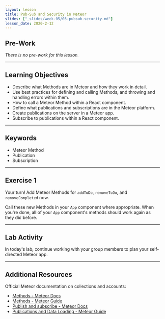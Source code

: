 ```yaml
---
layout: lesson
title: Pub-Sub and Security in Meteor
slides: ["_slides/week-05/03-pubsub-security.md"]
lesson_date: 2020-2-12
---
```


## Pre-Work

_There is no pre-work for this lesson._

---

## Learning Objectives

- Describe what Methods are in Meteor and how they work in detail.
- Use best practices for defining and calling Methods, and throwing and handling errors within them.
- How to call a Meteor Method within a React component.
- Define what publications and subscriptions are in the Meteor platform.
- Create publications on the server in a Meteor app.
- Subscribe to publications within a React component.

---

## Keywords

- Meteor Method
- Publication
- Subscription

---

## Exercise 1

Your turn! Add Meteor Methods for `addToDo`, `removeToDo`, and `removeCompleted` now.

Call these new Methods in your `App` component where appropriate. When you're done, all of your `App` component's methods should work again as they did before.

---

## Lab Activity

In today's lab, continue working with your group members to plan your self-directed Meteor app.

---

## Additional Resources

Official Meteor documentation on collections and accounts:

- [Methods - Meteor Docs](https://docs.meteor.com/api/methods.html)
- [Methods - Meteor Guide](https://guide.meteor.com/methods.html)
- [Publish and subscribe - Meteor Docs](https://docs.meteor.com/api/pubsub.html)
- [Publications and Data Loading - Meteor Guide](https://guide.meteor.com/data-loading.html)
